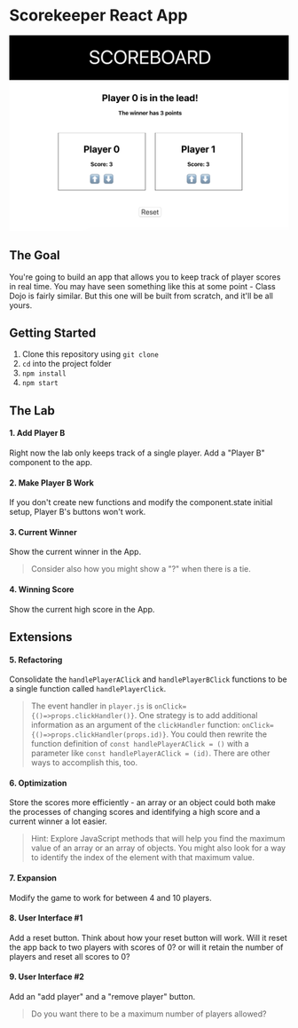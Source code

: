 # Scorekeeper React App

![Scoreboard Preview](./scoreboardpreview.png)

## The Goal

You're going to build an app that allows you to keep track of player scores in real time. You may have seen something like this at some point - Class Dojo is fairly similar. But this one will be built from scratch, and it'll be all yours.

## Getting Started

1. Clone this repository using `git clone`
2. `cd` into the project folder
3. `npm install`
4. `npm start`

## The Lab

#### 1. Add Player B  
Right now the lab only keeps track of a single player. Add a "Player B" component to the app.

#### 2. Make Player B Work
If you don't create new functions and modify the component.state initial setup, Player B's buttons won't work.

#### 3. Current Winner
Show the current winner in the App.
> Consider also how you might show a "?" when there is a tie.

#### 4. Winning Score
Show the current high score in the App.

## Extensions

#### 5. Refactoring
Consolidate the `handlePlayerAClick` and `handlePlayerBClick` functions to be a single function called `handlePlayerClick`.
> The event handler in `player.js` is `onClick={()=>props.clickHandler()}`. One strategy is to add additional information as an argument of the `clickHandler` function: `onClick={()=>props.clickHandler(props.id)}`. You could then rewrite the function definition of `const handlePlayerAClick = ()` with a parameter like `const handlePlayerAClick = (id)`. There are other ways to accomplish this, too.

#### 6. Optimization
Store the scores more efficiently - an array or an object could both make the processes of changing scores and identifying a high score and a current winner a lot easier.
> Hint: Explore JavaScript methods that will help you find the maximum value of an array or an array of objects. You might also look for a way to identify the index of the element with that maximum value.

#### 7. Expansion
Modify the game to work for between 4 and 10 players.

#### 8. User Interface #1
Add a reset button.
Think about how your reset button will work. Will it reset the app back to two players with scores of 0? or will it retain the number of players and reset all scores to 0?

#### 9. User Interface #2
Add an "add player" and a "remove player" button.
> Do you want there to be a maximum number of players allowed?
